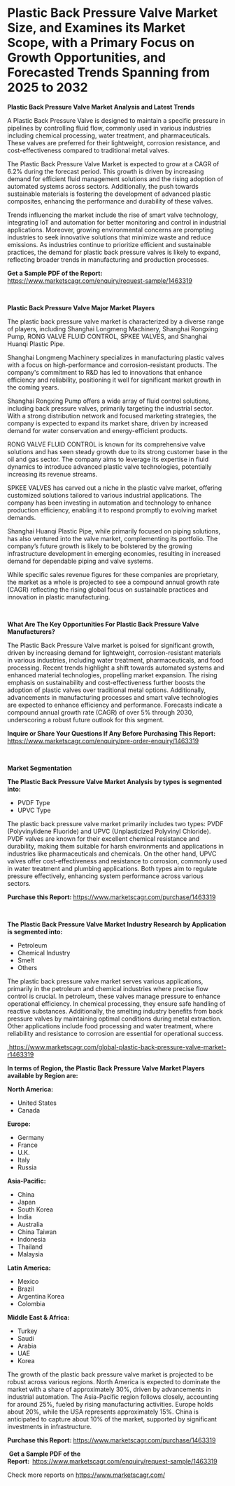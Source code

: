 <p><h1>Plastic Back Pressure Valve Market Size, and Examines its Market Scope, with a Primary Focus on Growth Opportunities, and Forecasted Trends Spanning from 2025 to 2032</h1></p><p><strong>Plastic Back Pressure Valve Market Analysis and Latest Trends</strong></p>
<p><p>A Plastic Back Pressure Valve is designed to maintain a specific pressure in pipelines by controlling fluid flow, commonly used in various industries including chemical processing, water treatment, and pharmaceuticals. These valves are preferred for their lightweight, corrosion resistance, and cost-effectiveness compared to traditional metal valves.</p><p>The Plastic Back Pressure Valve Market is expected to grow at a CAGR of 6.2% during the forecast period. This growth is driven by increasing demand for efficient fluid management solutions and the rising adoption of automated systems across sectors. Additionally, the push towards sustainable materials is fostering the development of advanced plastic composites, enhancing the performance and durability of these valves.</p><p>Trends influencing the market include the rise of smart valve technology, integrating IoT and automation for better monitoring and control in industrial applications. Moreover, growing environmental concerns are prompting industries to seek innovative solutions that minimize waste and reduce emissions. As industries continue to prioritize efficient and sustainable practices, the demand for plastic back pressure valves is likely to expand, reflecting broader trends in manufacturing and production processes.</p></p>
<p><strong>Get a Sample PDF of the Report:&nbsp;</strong> <a href="https://www.marketscagr.com/enquiry/request-sample/1463319?utm_campaign=3220&utm_medium=2&utm_source=Github&utm_content=ia&utm_term=12042025&utm_id=plastic-back-pressure-valve">https://www.marketscagr.com/enquiry/request-sample/1463319</a></p>
<p>&nbsp;</p>
<p><strong>Plastic Back Pressure Valve Major Market Players</strong></p>
<p><p>The plastic back pressure valve market is characterized by a diverse range of players, including Shanghai Longmeng Machinery, Shanghai Rongxing Pump, RONG VALVE FLUID CONTROL, SPKEE VALVES, and Shanghai Huanqi Plastic Pipe. </p><p>Shanghai Longmeng Machinery specializes in manufacturing plastic valves with a focus on high-performance and corrosion-resistant products. The company's commitment to R&D has led to innovations that enhance efficiency and reliability, positioning it well for significant market growth in the coming years. </p><p>Shanghai Rongxing Pump offers a wide array of fluid control solutions, including back pressure valves, primarily targeting the industrial sector. With a strong distribution network and focused marketing strategies, the company is expected to expand its market share, driven by increased demand for water conservation and energy-efficient products.</p><p>RONG VALVE FLUID CONTROL is known for its comprehensive valve solutions and has seen steady growth due to its strong customer base in the oil and gas sector. The company aims to leverage its expertise in fluid dynamics to introduce advanced plastic valve technologies, potentially increasing its revenue streams.</p><p>SPKEE VALVES has carved out a niche in the plastic valve market, offering customized solutions tailored to various industrial applications. The company has been investing in automation and technology to enhance production efficiency, enabling it to respond promptly to evolving market demands.</p><p>Shanghai Huanqi Plastic Pipe, while primarily focused on piping solutions, has also ventured into the valve market, complementing its portfolio. The company’s future growth is likely to be bolstered by the growing infrastructure development in emerging economies, resulting in increased demand for dependable piping and valve systems.</p><p>While specific sales revenue figures for these companies are proprietary, the market as a whole is projected to see a compound annual growth rate (CAGR) reflecting the rising global focus on sustainable practices and innovation in plastic manufacturing.</p></p>
<p>&nbsp;</p>
<p><strong>What Are The Key Opportunities For Plastic Back Pressure Valve Manufacturers?</strong></p>
<p><p>The Plastic Back Pressure Valve market is poised for significant growth, driven by increasing demand for lightweight, corrosion-resistant materials in various industries, including water treatment, pharmaceuticals, and food processing. Recent trends highlight a shift towards automated systems and enhanced material technologies, propelling market expansion. The rising emphasis on sustainability and cost-effectiveness further boosts the adoption of plastic valves over traditional metal options. Additionally, advancements in manufacturing processes and smart valve technologies are expected to enhance efficiency and performance. Forecasts indicate a compound annual growth rate (CAGR) of over 5% through 2030, underscoring a robust future outlook for this segment.</p></p>
<p><strong>Inquire or Share Your Questions If Any Before Purchasing This Report:</strong> <a href="https://www.marketscagr.com/enquiry/pre-order-enquiry/1463319?utm_campaign=3220&utm_medium=2&utm_source=Github&utm_content=ia&utm_term=12042025&utm_id=plastic-back-pressure-valve">https://www.marketscagr.com/enquiry/pre-order-enquiry/1463319</a></p>
<p>&nbsp;</p>
<p><strong>Market Segmentation</strong></p>
<p><strong>The Plastic Back Pressure Valve Market Analysis by types is segmented into:</strong></p>
<p><ul><li>PVDF Type</li><li>UPVC Type</li></ul></p>
<p><p>The plastic back pressure valve market primarily includes two types: PVDF (Polyvinylidene Fluoride) and UPVC (Unplasticized Polyvinyl Chloride). PVDF valves are known for their excellent chemical resistance and durability, making them suitable for harsh environments and applications in industries like pharmaceuticals and chemicals. On the other hand, UPVC valves offer cost-effectiveness and resistance to corrosion, commonly used in water treatment and plumbing applications. Both types aim to regulate pressure effectively, enhancing system performance across various sectors.</p></p>
<p><strong>Purchase this Report:&nbsp;</strong><a href="https://www.marketscagr.com/purchase/1463319?utm_campaign=3220&utm_medium=2&utm_source=Github&utm_content=ia&utm_term=12042025&utm_id=plastic-back-pressure-valve">https://www.marketscagr.com/purchase/1463319</a></p>
<p>&nbsp;</p>
<p><strong>The Plastic Back Pressure Valve Market Industry Research by Application is segmented into:</strong></p>
<p><ul><li>Petroleum</li><li>Chemical Industry</li><li>Smelt</li><li>Others</li></ul></p>
<p><p>The plastic back pressure valve market serves various applications, primarily in the petroleum and chemical industries where precise flow control is crucial. In petroleum, these valves manage pressure to enhance operational efficiency. In chemical processing, they ensure safe handling of reactive substances. Additionally, the smelting industry benefits from back pressure valves by maintaining optimal conditions during metal extraction. Other applications include food processing and water treatment, where reliability and resistance to corrosion are essential for operational success.</p></p>
<p><a href="https://www.marketscagr.com/global-plastic-back-pressure-valve-market-r1463319?utm_campaign=3220&utm_medium=2&utm_source=Github&utm_content=ia&utm_term=12042025&utm_id=plastic-back-pressure-valve">&nbsp;https://www.marketscagr.com/global-plastic-back-pressure-valve-market-r1463319</a></p>
<p><strong>In terms of Region, the Plastic Back Pressure Valve Market Players available by Region are:</strong></p>
<p>
    <p> <strong> North America: </strong>
        <ul>
            <li>United States</li>
            <li>Canada</li>
        </ul>
        </p> 
    <p> <strong> Europe: </strong>
        <ul>
            <li>Germany</li>
            <li>France</li>
            <li>U.K.</li>
            <li>Italy</li>
            <li>Russia</li>
        </ul>
        </p> 
    <p> <strong> Asia-Pacific: </strong>
        <ul>
            <li>China</li>
            <li>Japan</li>
            <li>South Korea</li>
            <li>India</li>
            <li>Australia</li>
            <li>China Taiwan</li>
            <li>Indonesia</li>
            <li>Thailand</li>
            <li>Malaysia</li>
        </ul>
        </p> 
    <p> <strong> Latin America: </strong>
        <ul>
            <li>Mexico</li>
            <li>Brazil</li>
            <li>Argentina Korea</li>
            <li>Colombia</li>
        </ul>
        </p> 
    <p> <strong> Middle East & Africa: </strong>
        <ul>
            <li>Turkey</li>
            <li>Saudi</li>
            <li>Arabia</li>
            <li>UAE</li>
            <li>Korea</li>
        </ul>
    </p>
    </p>
<p><p>The growth of the plastic back pressure valve market is projected to be robust across various regions. North America is expected to dominate the market with a share of approximately 30%, driven by advancements in industrial automation. The Asia-Pacific region follows closely, accounting for around 25%, fueled by rising manufacturing activities. Europe holds about 20%, while the USA represents approximately 15%. China is anticipated to capture about 10% of the market, supported by significant investments in infrastructure.</p></p>
<p><strong>Purchase this Report: </strong><a href="https://www.marketscagr.com/purchase/1463319?utm_campaign=3220&utm_medium=2&utm_source=Github&utm_content=ia&utm_term=12042025&utm_id=plastic-back-pressure-valve">https://www.marketscagr.com/purchase/1463319</a></p>
<p>&nbsp;<strong>Get a Sample PDF of the Report:&nbsp;&nbsp;</strong><a href="https://www.marketscagr.com/enquiry/request-sample/1463319?utm_campaign=3220&utm_medium=2&utm_source=Github&utm_content=ia&utm_term=12042025&utm_id=plastic-back-pressure-valve">https://www.marketscagr.com/enquiry/request-sample/1463319</a></p>
<p><strong></strong></p>
<p>Check more reports on <a href="https://www.marketscagr.com/?utm_campaign=3220&utm_medium=2&utm_source=Github&utm_content=ia&utm_term=12042025&utm_id=plastic-back-pressure-valve">https://www.marketscagr.com/</a></p>